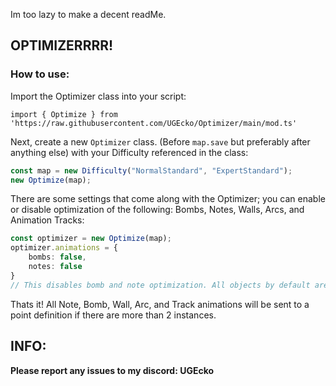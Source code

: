 Im too lazy to make a decent readMe.


## OPTIMIZERRRR!


### How to use: 

Import the Optimizer class into your script:

``
import { Optimize } from 'https://raw.githubusercontent.com/UGEcko/Optimizer/main/mod.ts'
``


Next, create a new `Optimizer` class. (Before `map.save` but preferably after anything else) with your Difficulty referenced in the class:

```ts
const map = new Difficulty("NormalStandard", "ExpertStandard");
new Optimize(map);
```


There are some settings that come along with the Optimizer; you can enable or disable optimization of the following: Bombs, Notes, Walls, Arcs, and Animation Tracks:

```ts
const optimizer = new Optimize(map);
optimizer.animations = {
    bombs: false,
    notes: false
}
// This disables bomb and note optimization. All objects by default are optimized.
```


Thats it! All Note, Bomb, Wall, Arc,  and Track animations will be sent to a point definition if there are more than 2 instances.



## INFO:

**Please report any issues to my discord: UGEcko**
